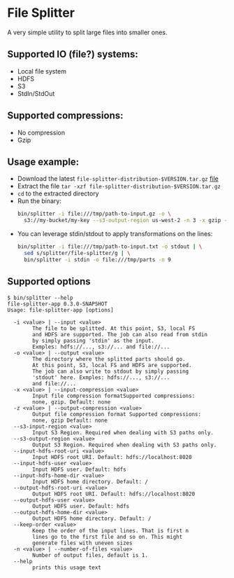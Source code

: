 # File Splitter

A very simple utility to split large files into smaller ones.

## Supported IO (file?) systems:
  - Local file system
  - HDFS
  - S3
  - StdIn/StdOut

## Supported compressions:
  - No compression
  - Gzip

## Usage example:

- Download the latest `file-splitter-distribution-$VERSION.tar.gz` [file](https://github.com/amanjpro/file-splitter/releases)
- Extract the file `tar -xzf file-splitter-distribution-$VERSION.tar.gz`
- `cd` to the extracted directory
- Run the binary:
  ```sh
  bin/splitter -i file:///tmp/path-to-input.gz -o \
    s3://my-bucket/my-key --s3-output-region us-west-2 -n 3 -x gzip -z gzip
  ```
- You can leverage stdin/stdout to apply transformations on the lines:
  ```sh
  bin/splitter -i file:///tmp/path-to-input.txt -o stdout | \
    sed s/splitter/file-splitter/g | \
    bin/splitter -i stdin -o file:///tmp/parts -n 9
  ```

## Supported options

```
$ bin/splitter --help
file-splitter-app 0.3.0-SNAPSHOT
Usage: file-splitter-app [options]

  -i <value> | --input <value>
        The file to be splitted. At this point, S3, local FS
        and HDFS are supported. The job can also read from stdin
        by simply passing 'stdin' as the input.
        Exmples: hdfs://..., s3://... and file://...
  -o <value> | --output <value>
        The directory where the splitted parts should go.
        At this point, S3, local FS and HDFS are supported.
        The job can also write to stdout by simply passing
        'stdout' here. Exmples: hdfs://..., s3://...
        and file://...
  -x <value> | --input-compression <value>
        Input file compression formatSupported compressions:
        none, gzip. Default: none
  -z <value> | --output-compression <value>
        Output file compression format Supported compressions:
        none, gzip Default: none
  --s3-input-region <value>
        Input S3 Region. Required when dealing with S3 paths only.
  --s3-output-region <value>
        Output S3 Region. Required when dealing with S3 paths only.
  --input-hdfs-root-uri <value>
        Input HDFS root URI. Default: hdfs://localhost:8020
  --input-hdfs-user <value>
        Input HDFS user. Default: hdfs
  --input-hdfs-home-dir <value>
        Input HDFS home directory. Default: /
  --output-hdfs-root-uri <value>
        Output HDFS root URI. Default: hdfs://localhost:8020
  --output-hdfs-user <value>
        Output HDFS user. Default: hdfs
  --output-hdfs-home-dir <value>
        Output HDFS home directory. Default: /
  --keep-order <value>
        Keep the order of the input lines. That is first n
        lines go to the first file and so on. This might
        generate files with uneven sizes
  -n <value> | --number-of-files <value>
        Number of output files, default is 1.
  --help
        prints this usage text
```
